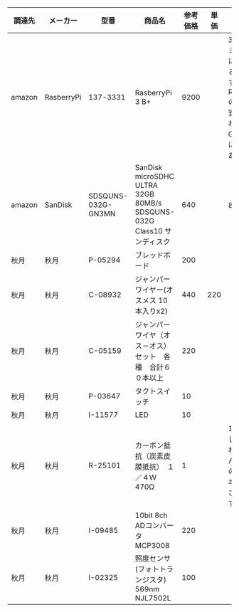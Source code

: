 | 調達先 | メーカー | 型番 | 商品名 | 参考価格 | 単価 | 備考 |
|--|--|--|--|--|--|--|
| amazon | RasberryPi | 137-3331 | RasberryPi 3 B+ | 9200 | | 3 B+ はプレミアム価格になっているようです。RasberryPi4の方が逆に安いかもしれません。GPIOの配列に互換性はあります。 |
| amazon | SanDisk | SDSQUNS-032G-GN3MN | SanDisk microSDHC ULTRA 32GB 80MB/s SDSQUNS-032G Class10 サンディスク | 640 | | 8GB以上 |
| 秋月 | 秋月 | P-05294 | ブレッドボード | 200 | | |
| 秋月 | 秋月 | C-08932 | ジャンパーワイヤー(オスメス 10本入りx2) | 440 | 220 |
| 秋月 | 秋月 | C-05159 | ジャンパーワイヤ（オス－オス）セット　各種　合計６０本以上 | 220 | | |
| 秋月 | 秋月 | P-03647 | タクトスイッチ | 10 | | |
| 秋月 | 秋月 | I-11577 | LED | 10 | | |
| 秋月 | 秋月 | R-25101 | カーボン抵抗（炭素皮膜抵抗）　１／４Ｗ　470Ω | 1 | | 100本毎でしか販売されていません。実店舗の場合は、1本づつ販売されています。 |
| 秋月 | 秋月 | I-09485 | 10bit 8ch ADコンバータ MCP3008 | 220 | | |
| 秋月 | 秋月 | I-02325 | 照度センサ(フォトトランジスタ) 569nm NJL7502L | 100 | | |
